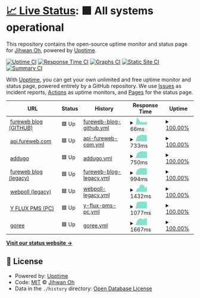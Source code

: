 # [📈 Live Status](https://upptime.fureweb.com): <!--live status--> **🟩 All systems operational**

This repository contains the open-source uptime monitor and status page for [Jihwan Oh](https://fureweb-com.github.io), powered by [Upptime](https://github.com/upptime/upptime).

[![Uptime CI](https://github.com/fureweb-com/upptime.fureweb.com/workflows/Uptime%20CI/badge.svg)](https://github.com/fureweb-com/upptime.fureweb.com/actions?query=workflow%3A%22Uptime+CI%22)
[![Response Time CI](https://github.com/fureweb-com/upptime.fureweb.com/workflows/Response%20Time%20CI/badge.svg)](https://github.com/fureweb-com/upptime.fureweb.com/actions?query=workflow%3A%22Response+Time+CI%22)
[![Graphs CI](https://github.com/fureweb-com/upptime.fureweb.com/workflows/Graphs%20CI/badge.svg)](https://github.com/fureweb-com/upptime.fureweb.com/actions?query=workflow%3A%22Graphs+CI%22)
[![Static Site CI](https://github.com/fureweb-com/upptime.fureweb.com/workflows/Static%20Site%20CI/badge.svg)](https://github.com/fureweb-com/upptime.fureweb.com/actions?query=workflow%3A%22Static+Site+CI%22)
[![Summary CI](https://github.com/fureweb-com/upptime.fureweb.com/workflows/Summary%20CI/badge.svg)](https://github.com/fureweb-com/upptime.fureweb.com/actions?query=workflow%3A%22Summary+CI%22)

With [Upptime](https://upptime.js.org), you can get your own unlimited and free uptime monitor and status page, powered entirely by a GitHub repository. We use [Issues](https://github.com/fureweb-com/upptime.fureweb.com/issues) as incident reports, [Actions](https://github.com/fureweb-com/upptime.fureweb.com/actions) as uptime monitors, and [Pages](https://upptime.fureweb.com) for the status page.

<!--start: status pages-->
<!-- This summary is generated by Upptime (https://github.com/upptime/upptime) -->
<!-- Do not edit this manually, your changes will be overwritten -->
<!-- prettier-ignore -->
| URL | Status | History | Response Time | Uptime |
| --- | ------ | ------- | ------------- | ------ |
| <img alt="" src="https://favicons.githubusercontent.com/fureweb-com.github.io" height="13"> [fureweb blog (GITHUB)](https://fureweb-com.github.io) | 🟩 Up | [fureweb-blog-github.yml](https://github.com/fureweb-com/upptime.fureweb.com/commits/HEAD/history/fureweb-blog-github.yml) | <details><summary><img alt="Response time graph" src="./graphs/fureweb-blog-github/response-time-week.png" height="20"> 66ms</summary><br><a href="https://upptime.fureweb.com/history/fureweb-blog-github"><img alt="Response time 75" src="https://img.shields.io/endpoint?url=https%3A%2F%2Fraw.githubusercontent.com%2Ffureweb-com%2Fupptime.fureweb.com%2FHEAD%2Fapi%2Ffureweb-blog-github%2Fresponse-time.json"></a><br><a href="https://upptime.fureweb.com/history/fureweb-blog-github"><img alt="24-hour response time 55" src="https://img.shields.io/endpoint?url=https%3A%2F%2Fraw.githubusercontent.com%2Ffureweb-com%2Fupptime.fureweb.com%2FHEAD%2Fapi%2Ffureweb-blog-github%2Fresponse-time-day.json"></a><br><a href="https://upptime.fureweb.com/history/fureweb-blog-github"><img alt="7-day response time 66" src="https://img.shields.io/endpoint?url=https%3A%2F%2Fraw.githubusercontent.com%2Ffureweb-com%2Fupptime.fureweb.com%2FHEAD%2Fapi%2Ffureweb-blog-github%2Fresponse-time-week.json"></a><br><a href="https://upptime.fureweb.com/history/fureweb-blog-github"><img alt="30-day response time 70" src="https://img.shields.io/endpoint?url=https%3A%2F%2Fraw.githubusercontent.com%2Ffureweb-com%2Fupptime.fureweb.com%2FHEAD%2Fapi%2Ffureweb-blog-github%2Fresponse-time-month.json"></a><br><a href="https://upptime.fureweb.com/history/fureweb-blog-github"><img alt="1-year response time 75" src="https://img.shields.io/endpoint?url=https%3A%2F%2Fraw.githubusercontent.com%2Ffureweb-com%2Fupptime.fureweb.com%2FHEAD%2Fapi%2Ffureweb-blog-github%2Fresponse-time-year.json"></a></details> | <details><summary><a href="https://upptime.fureweb.com/history/fureweb-blog-github">100.00%</a></summary><a href="https://upptime.fureweb.com/history/fureweb-blog-github"><img alt="All-time uptime 100.00%" src="https://img.shields.io/endpoint?url=https%3A%2F%2Fraw.githubusercontent.com%2Ffureweb-com%2Fupptime.fureweb.com%2FHEAD%2Fapi%2Ffureweb-blog-github%2Fuptime.json"></a><br><a href="https://upptime.fureweb.com/history/fureweb-blog-github"><img alt="24-hour uptime 100.00%" src="https://img.shields.io/endpoint?url=https%3A%2F%2Fraw.githubusercontent.com%2Ffureweb-com%2Fupptime.fureweb.com%2FHEAD%2Fapi%2Ffureweb-blog-github%2Fuptime-day.json"></a><br><a href="https://upptime.fureweb.com/history/fureweb-blog-github"><img alt="7-day uptime 100.00%" src="https://img.shields.io/endpoint?url=https%3A%2F%2Fraw.githubusercontent.com%2Ffureweb-com%2Fupptime.fureweb.com%2FHEAD%2Fapi%2Ffureweb-blog-github%2Fuptime-week.json"></a><br><a href="https://upptime.fureweb.com/history/fureweb-blog-github"><img alt="30-day uptime 100.00%" src="https://img.shields.io/endpoint?url=https%3A%2F%2Fraw.githubusercontent.com%2Ffureweb-com%2Fupptime.fureweb.com%2FHEAD%2Fapi%2Ffureweb-blog-github%2Fuptime-month.json"></a><br><a href="https://upptime.fureweb.com/history/fureweb-blog-github"><img alt="1-year uptime 100.00%" src="https://img.shields.io/endpoint?url=https%3A%2F%2Fraw.githubusercontent.com%2Ffureweb-com%2Fupptime.fureweb.com%2FHEAD%2Fapi%2Ffureweb-blog-github%2Fuptime-year.json"></a></details>
| <img alt="" src="https://favicons.githubusercontent.com/api.fureweb.com" height="13"> [api.fureweb.com](https://api.fureweb.com) | 🟩 Up | [api-fureweb-com.yml](https://github.com/fureweb-com/upptime.fureweb.com/commits/HEAD/history/api-fureweb-com.yml) | <details><summary><img alt="Response time graph" src="./graphs/api-fureweb-com/response-time-week.png" height="20"> 733ms</summary><br><a href="https://upptime.fureweb.com/history/api-fureweb-com"><img alt="Response time 715" src="https://img.shields.io/endpoint?url=https%3A%2F%2Fraw.githubusercontent.com%2Ffureweb-com%2Fupptime.fureweb.com%2FHEAD%2Fapi%2Fapi-fureweb-com%2Fresponse-time.json"></a><br><a href="https://upptime.fureweb.com/history/api-fureweb-com"><img alt="24-hour response time 780" src="https://img.shields.io/endpoint?url=https%3A%2F%2Fraw.githubusercontent.com%2Ffureweb-com%2Fupptime.fureweb.com%2FHEAD%2Fapi%2Fapi-fureweb-com%2Fresponse-time-day.json"></a><br><a href="https://upptime.fureweb.com/history/api-fureweb-com"><img alt="7-day response time 733" src="https://img.shields.io/endpoint?url=https%3A%2F%2Fraw.githubusercontent.com%2Ffureweb-com%2Fupptime.fureweb.com%2FHEAD%2Fapi%2Fapi-fureweb-com%2Fresponse-time-week.json"></a><br><a href="https://upptime.fureweb.com/history/api-fureweb-com"><img alt="30-day response time 721" src="https://img.shields.io/endpoint?url=https%3A%2F%2Fraw.githubusercontent.com%2Ffureweb-com%2Fupptime.fureweb.com%2FHEAD%2Fapi%2Fapi-fureweb-com%2Fresponse-time-month.json"></a><br><a href="https://upptime.fureweb.com/history/api-fureweb-com"><img alt="1-year response time 715" src="https://img.shields.io/endpoint?url=https%3A%2F%2Fraw.githubusercontent.com%2Ffureweb-com%2Fupptime.fureweb.com%2FHEAD%2Fapi%2Fapi-fureweb-com%2Fresponse-time-year.json"></a></details> | <details><summary><a href="https://upptime.fureweb.com/history/api-fureweb-com">100.00%</a></summary><a href="https://upptime.fureweb.com/history/api-fureweb-com"><img alt="All-time uptime 89.91%" src="https://img.shields.io/endpoint?url=https%3A%2F%2Fraw.githubusercontent.com%2Ffureweb-com%2Fupptime.fureweb.com%2FHEAD%2Fapi%2Fapi-fureweb-com%2Fuptime.json"></a><br><a href="https://upptime.fureweb.com/history/api-fureweb-com"><img alt="24-hour uptime 100.00%" src="https://img.shields.io/endpoint?url=https%3A%2F%2Fraw.githubusercontent.com%2Ffureweb-com%2Fupptime.fureweb.com%2FHEAD%2Fapi%2Fapi-fureweb-com%2Fuptime-day.json"></a><br><a href="https://upptime.fureweb.com/history/api-fureweb-com"><img alt="7-day uptime 100.00%" src="https://img.shields.io/endpoint?url=https%3A%2F%2Fraw.githubusercontent.com%2Ffureweb-com%2Fupptime.fureweb.com%2FHEAD%2Fapi%2Fapi-fureweb-com%2Fuptime-week.json"></a><br><a href="https://upptime.fureweb.com/history/api-fureweb-com"><img alt="30-day uptime 85.41%" src="https://img.shields.io/endpoint?url=https%3A%2F%2Fraw.githubusercontent.com%2Ffureweb-com%2Fupptime.fureweb.com%2FHEAD%2Fapi%2Fapi-fureweb-com%2Fuptime-month.json"></a><br><a href="https://upptime.fureweb.com/history/api-fureweb-com"><img alt="1-year uptime 89.91%" src="https://img.shields.io/endpoint?url=https%3A%2F%2Fraw.githubusercontent.com%2Ffureweb-com%2Fupptime.fureweb.com%2FHEAD%2Fapi%2Fapi-fureweb-com%2Fuptime-year.json"></a></details>
| <img alt="" src="https://favicons.githubusercontent.com/addugo.com" height="13"> [addugo](https://addugo.com) | 🟩 Up | [addugo.yml](https://github.com/fureweb-com/upptime.fureweb.com/commits/HEAD/history/addugo.yml) | <details><summary><img alt="Response time graph" src="./graphs/addugo/response-time-week.png" height="20"> 750ms</summary><br><a href="https://upptime.fureweb.com/history/addugo"><img alt="Response time 719" src="https://img.shields.io/endpoint?url=https%3A%2F%2Fraw.githubusercontent.com%2Ffureweb-com%2Fupptime.fureweb.com%2FHEAD%2Fapi%2Faddugo%2Fresponse-time.json"></a><br><a href="https://upptime.fureweb.com/history/addugo"><img alt="24-hour response time 791" src="https://img.shields.io/endpoint?url=https%3A%2F%2Fraw.githubusercontent.com%2Ffureweb-com%2Fupptime.fureweb.com%2FHEAD%2Fapi%2Faddugo%2Fresponse-time-day.json"></a><br><a href="https://upptime.fureweb.com/history/addugo"><img alt="7-day response time 750" src="https://img.shields.io/endpoint?url=https%3A%2F%2Fraw.githubusercontent.com%2Ffureweb-com%2Fupptime.fureweb.com%2FHEAD%2Fapi%2Faddugo%2Fresponse-time-week.json"></a><br><a href="https://upptime.fureweb.com/history/addugo"><img alt="30-day response time 731" src="https://img.shields.io/endpoint?url=https%3A%2F%2Fraw.githubusercontent.com%2Ffureweb-com%2Fupptime.fureweb.com%2FHEAD%2Fapi%2Faddugo%2Fresponse-time-month.json"></a><br><a href="https://upptime.fureweb.com/history/addugo"><img alt="1-year response time 719" src="https://img.shields.io/endpoint?url=https%3A%2F%2Fraw.githubusercontent.com%2Ffureweb-com%2Fupptime.fureweb.com%2FHEAD%2Fapi%2Faddugo%2Fresponse-time-year.json"></a></details> | <details><summary><a href="https://upptime.fureweb.com/history/addugo">100.00%</a></summary><a href="https://upptime.fureweb.com/history/addugo"><img alt="All-time uptime 100.00%" src="https://img.shields.io/endpoint?url=https%3A%2F%2Fraw.githubusercontent.com%2Ffureweb-com%2Fupptime.fureweb.com%2FHEAD%2Fapi%2Faddugo%2Fuptime.json"></a><br><a href="https://upptime.fureweb.com/history/addugo"><img alt="24-hour uptime 100.00%" src="https://img.shields.io/endpoint?url=https%3A%2F%2Fraw.githubusercontent.com%2Ffureweb-com%2Fupptime.fureweb.com%2FHEAD%2Fapi%2Faddugo%2Fuptime-day.json"></a><br><a href="https://upptime.fureweb.com/history/addugo"><img alt="7-day uptime 100.00%" src="https://img.shields.io/endpoint?url=https%3A%2F%2Fraw.githubusercontent.com%2Ffureweb-com%2Fupptime.fureweb.com%2FHEAD%2Fapi%2Faddugo%2Fuptime-week.json"></a><br><a href="https://upptime.fureweb.com/history/addugo"><img alt="30-day uptime 100.00%" src="https://img.shields.io/endpoint?url=https%3A%2F%2Fraw.githubusercontent.com%2Ffureweb-com%2Fupptime.fureweb.com%2FHEAD%2Fapi%2Faddugo%2Fuptime-month.json"></a><br><a href="https://upptime.fureweb.com/history/addugo"><img alt="1-year uptime 100.00%" src="https://img.shields.io/endpoint?url=https%3A%2F%2Fraw.githubusercontent.com%2Ffureweb-com%2Fupptime.fureweb.com%2FHEAD%2Fapi%2Faddugo%2Fuptime-year.json"></a></details>
| <img alt="" src="https://favicons.githubusercontent.com/fureweb.com" height="13"> [fureweb blog (legacy)](http://fureweb.com) | 🟩 Up | [fureweb-blog-legacy.yml](https://github.com/fureweb-com/upptime.fureweb.com/commits/HEAD/history/fureweb-blog-legacy.yml) | <details><summary><img alt="Response time graph" src="./graphs/fureweb-blog-legacy/response-time-week.png" height="20"> 994ms</summary><br><a href="https://upptime.fureweb.com/history/fureweb-blog-legacy"><img alt="Response time 1015" src="https://img.shields.io/endpoint?url=https%3A%2F%2Fraw.githubusercontent.com%2Ffureweb-com%2Fupptime.fureweb.com%2FHEAD%2Fapi%2Ffureweb-blog-legacy%2Fresponse-time.json"></a><br><a href="https://upptime.fureweb.com/history/fureweb-blog-legacy"><img alt="24-hour response time 1049" src="https://img.shields.io/endpoint?url=https%3A%2F%2Fraw.githubusercontent.com%2Ffureweb-com%2Fupptime.fureweb.com%2FHEAD%2Fapi%2Ffureweb-blog-legacy%2Fresponse-time-day.json"></a><br><a href="https://upptime.fureweb.com/history/fureweb-blog-legacy"><img alt="7-day response time 994" src="https://img.shields.io/endpoint?url=https%3A%2F%2Fraw.githubusercontent.com%2Ffureweb-com%2Fupptime.fureweb.com%2FHEAD%2Fapi%2Ffureweb-blog-legacy%2Fresponse-time-week.json"></a><br><a href="https://upptime.fureweb.com/history/fureweb-blog-legacy"><img alt="30-day response time 1002" src="https://img.shields.io/endpoint?url=https%3A%2F%2Fraw.githubusercontent.com%2Ffureweb-com%2Fupptime.fureweb.com%2FHEAD%2Fapi%2Ffureweb-blog-legacy%2Fresponse-time-month.json"></a><br><a href="https://upptime.fureweb.com/history/fureweb-blog-legacy"><img alt="1-year response time 1015" src="https://img.shields.io/endpoint?url=https%3A%2F%2Fraw.githubusercontent.com%2Ffureweb-com%2Fupptime.fureweb.com%2FHEAD%2Fapi%2Ffureweb-blog-legacy%2Fresponse-time-year.json"></a></details> | <details><summary><a href="https://upptime.fureweb.com/history/fureweb-blog-legacy">100.00%</a></summary><a href="https://upptime.fureweb.com/history/fureweb-blog-legacy"><img alt="All-time uptime 99.42%" src="https://img.shields.io/endpoint?url=https%3A%2F%2Fraw.githubusercontent.com%2Ffureweb-com%2Fupptime.fureweb.com%2FHEAD%2Fapi%2Ffureweb-blog-legacy%2Fuptime.json"></a><br><a href="https://upptime.fureweb.com/history/fureweb-blog-legacy"><img alt="24-hour uptime 100.00%" src="https://img.shields.io/endpoint?url=https%3A%2F%2Fraw.githubusercontent.com%2Ffureweb-com%2Fupptime.fureweb.com%2FHEAD%2Fapi%2Ffureweb-blog-legacy%2Fuptime-day.json"></a><br><a href="https://upptime.fureweb.com/history/fureweb-blog-legacy"><img alt="7-day uptime 100.00%" src="https://img.shields.io/endpoint?url=https%3A%2F%2Fraw.githubusercontent.com%2Ffureweb-com%2Fupptime.fureweb.com%2FHEAD%2Fapi%2Ffureweb-blog-legacy%2Fuptime-week.json"></a><br><a href="https://upptime.fureweb.com/history/fureweb-blog-legacy"><img alt="30-day uptime 100.00%" src="https://img.shields.io/endpoint?url=https%3A%2F%2Fraw.githubusercontent.com%2Ffureweb-com%2Fupptime.fureweb.com%2FHEAD%2Fapi%2Ffureweb-blog-legacy%2Fuptime-month.json"></a><br><a href="https://upptime.fureweb.com/history/fureweb-blog-legacy"><img alt="1-year uptime 99.42%" src="https://img.shields.io/endpoint?url=https%3A%2F%2Fraw.githubusercontent.com%2Ffureweb-com%2Fupptime.fureweb.com%2FHEAD%2Fapi%2Ffureweb-blog-legacy%2Fuptime-year.json"></a></details>
| <img alt="" src="https://favicons.githubusercontent.com/webpoll.co.kr" height="13"> [webpoll (legacy)](http://webpoll.co.kr) | 🟩 Up | [webpoll-legacy.yml](https://github.com/fureweb-com/upptime.fureweb.com/commits/HEAD/history/webpoll-legacy.yml) | <details><summary><img alt="Response time graph" src="./graphs/webpoll-legacy/response-time-week.png" height="20"> 1432ms</summary><br><a href="https://upptime.fureweb.com/history/webpoll-legacy"><img alt="Response time 1322" src="https://img.shields.io/endpoint?url=https%3A%2F%2Fraw.githubusercontent.com%2Ffureweb-com%2Fupptime.fureweb.com%2FHEAD%2Fapi%2Fwebpoll-legacy%2Fresponse-time.json"></a><br><a href="https://upptime.fureweb.com/history/webpoll-legacy"><img alt="24-hour response time 1524" src="https://img.shields.io/endpoint?url=https%3A%2F%2Fraw.githubusercontent.com%2Ffureweb-com%2Fupptime.fureweb.com%2FHEAD%2Fapi%2Fwebpoll-legacy%2Fresponse-time-day.json"></a><br><a href="https://upptime.fureweb.com/history/webpoll-legacy"><img alt="7-day response time 1432" src="https://img.shields.io/endpoint?url=https%3A%2F%2Fraw.githubusercontent.com%2Ffureweb-com%2Fupptime.fureweb.com%2FHEAD%2Fapi%2Fwebpoll-legacy%2Fresponse-time-week.json"></a><br><a href="https://upptime.fureweb.com/history/webpoll-legacy"><img alt="30-day response time 1355" src="https://img.shields.io/endpoint?url=https%3A%2F%2Fraw.githubusercontent.com%2Ffureweb-com%2Fupptime.fureweb.com%2FHEAD%2Fapi%2Fwebpoll-legacy%2Fresponse-time-month.json"></a><br><a href="https://upptime.fureweb.com/history/webpoll-legacy"><img alt="1-year response time 1322" src="https://img.shields.io/endpoint?url=https%3A%2F%2Fraw.githubusercontent.com%2Ffureweb-com%2Fupptime.fureweb.com%2FHEAD%2Fapi%2Fwebpoll-legacy%2Fresponse-time-year.json"></a></details> | <details><summary><a href="https://upptime.fureweb.com/history/webpoll-legacy">100.00%</a></summary><a href="https://upptime.fureweb.com/history/webpoll-legacy"><img alt="All-time uptime 99.42%" src="https://img.shields.io/endpoint?url=https%3A%2F%2Fraw.githubusercontent.com%2Ffureweb-com%2Fupptime.fureweb.com%2FHEAD%2Fapi%2Fwebpoll-legacy%2Fuptime.json"></a><br><a href="https://upptime.fureweb.com/history/webpoll-legacy"><img alt="24-hour uptime 100.00%" src="https://img.shields.io/endpoint?url=https%3A%2F%2Fraw.githubusercontent.com%2Ffureweb-com%2Fupptime.fureweb.com%2FHEAD%2Fapi%2Fwebpoll-legacy%2Fuptime-day.json"></a><br><a href="https://upptime.fureweb.com/history/webpoll-legacy"><img alt="7-day uptime 100.00%" src="https://img.shields.io/endpoint?url=https%3A%2F%2Fraw.githubusercontent.com%2Ffureweb-com%2Fupptime.fureweb.com%2FHEAD%2Fapi%2Fwebpoll-legacy%2Fuptime-week.json"></a><br><a href="https://upptime.fureweb.com/history/webpoll-legacy"><img alt="30-day uptime 100.00%" src="https://img.shields.io/endpoint?url=https%3A%2F%2Fraw.githubusercontent.com%2Ffureweb-com%2Fupptime.fureweb.com%2FHEAD%2Fapi%2Fwebpoll-legacy%2Fuptime-month.json"></a><br><a href="https://upptime.fureweb.com/history/webpoll-legacy"><img alt="1-year uptime 99.42%" src="https://img.shields.io/endpoint?url=https%3A%2F%2Fraw.githubusercontent.com%2Ffureweb-com%2Fupptime.fureweb.com%2FHEAD%2Fapi%2Fwebpoll-legacy%2Fuptime-year.json"></a></details>
| <img alt="" src="https://favicons.githubusercontent.com/pms.yflux.biz" height="13"> [Y FLUX PMS (PC)](https://pms.yflux.biz) | 🟩 Up | [y-flux-pms-pc.yml](https://github.com/fureweb-com/upptime.fureweb.com/commits/HEAD/history/y-flux-pms-pc.yml) | <details><summary><img alt="Response time graph" src="./graphs/y-flux-pms-pc/response-time-week.png" height="20"> 1077ms</summary><br><a href="https://upptime.fureweb.com/history/y-flux-pms-pc"><img alt="Response time 1091" src="https://img.shields.io/endpoint?url=https%3A%2F%2Fraw.githubusercontent.com%2Ffureweb-com%2Fupptime.fureweb.com%2FHEAD%2Fapi%2Fy-flux-pms-pc%2Fresponse-time.json"></a><br><a href="https://upptime.fureweb.com/history/y-flux-pms-pc"><img alt="24-hour response time 1061" src="https://img.shields.io/endpoint?url=https%3A%2F%2Fraw.githubusercontent.com%2Ffureweb-com%2Fupptime.fureweb.com%2FHEAD%2Fapi%2Fy-flux-pms-pc%2Fresponse-time-day.json"></a><br><a href="https://upptime.fureweb.com/history/y-flux-pms-pc"><img alt="7-day response time 1077" src="https://img.shields.io/endpoint?url=https%3A%2F%2Fraw.githubusercontent.com%2Ffureweb-com%2Fupptime.fureweb.com%2FHEAD%2Fapi%2Fy-flux-pms-pc%2Fresponse-time-week.json"></a><br><a href="https://upptime.fureweb.com/history/y-flux-pms-pc"><img alt="30-day response time 1120" src="https://img.shields.io/endpoint?url=https%3A%2F%2Fraw.githubusercontent.com%2Ffureweb-com%2Fupptime.fureweb.com%2FHEAD%2Fapi%2Fy-flux-pms-pc%2Fresponse-time-month.json"></a><br><a href="https://upptime.fureweb.com/history/y-flux-pms-pc"><img alt="1-year response time 1091" src="https://img.shields.io/endpoint?url=https%3A%2F%2Fraw.githubusercontent.com%2Ffureweb-com%2Fupptime.fureweb.com%2FHEAD%2Fapi%2Fy-flux-pms-pc%2Fresponse-time-year.json"></a></details> | <details><summary><a href="https://upptime.fureweb.com/history/y-flux-pms-pc">100.00%</a></summary><a href="https://upptime.fureweb.com/history/y-flux-pms-pc"><img alt="All-time uptime 100.00%" src="https://img.shields.io/endpoint?url=https%3A%2F%2Fraw.githubusercontent.com%2Ffureweb-com%2Fupptime.fureweb.com%2FHEAD%2Fapi%2Fy-flux-pms-pc%2Fuptime.json"></a><br><a href="https://upptime.fureweb.com/history/y-flux-pms-pc"><img alt="24-hour uptime 100.00%" src="https://img.shields.io/endpoint?url=https%3A%2F%2Fraw.githubusercontent.com%2Ffureweb-com%2Fupptime.fureweb.com%2FHEAD%2Fapi%2Fy-flux-pms-pc%2Fuptime-day.json"></a><br><a href="https://upptime.fureweb.com/history/y-flux-pms-pc"><img alt="7-day uptime 100.00%" src="https://img.shields.io/endpoint?url=https%3A%2F%2Fraw.githubusercontent.com%2Ffureweb-com%2Fupptime.fureweb.com%2FHEAD%2Fapi%2Fy-flux-pms-pc%2Fuptime-week.json"></a><br><a href="https://upptime.fureweb.com/history/y-flux-pms-pc"><img alt="30-day uptime 100.00%" src="https://img.shields.io/endpoint?url=https%3A%2F%2Fraw.githubusercontent.com%2Ffureweb-com%2Fupptime.fureweb.com%2FHEAD%2Fapi%2Fy-flux-pms-pc%2Fuptime-month.json"></a><br><a href="https://upptime.fureweb.com/history/y-flux-pms-pc"><img alt="1-year uptime 100.00%" src="https://img.shields.io/endpoint?url=https%3A%2F%2Fraw.githubusercontent.com%2Ffureweb-com%2Fupptime.fureweb.com%2FHEAD%2Fapi%2Fy-flux-pms-pc%2Fuptime-year.json"></a></details>
| <img alt="" src="https://favicons.githubusercontent.com/goree.kr" height="13"> [goree](https://goree.kr) | 🟩 Up | [goree.yml](https://github.com/fureweb-com/upptime.fureweb.com/commits/HEAD/history/goree.yml) | <details><summary><img alt="Response time graph" src="./graphs/goree/response-time-week.png" height="20"> 1667ms</summary><br><a href="https://upptime.fureweb.com/history/goree"><img alt="Response time 1623" src="https://img.shields.io/endpoint?url=https%3A%2F%2Fraw.githubusercontent.com%2Ffureweb-com%2Fupptime.fureweb.com%2FHEAD%2Fapi%2Fgoree%2Fresponse-time.json"></a><br><a href="https://upptime.fureweb.com/history/goree"><img alt="24-hour response time 1848" src="https://img.shields.io/endpoint?url=https%3A%2F%2Fraw.githubusercontent.com%2Ffureweb-com%2Fupptime.fureweb.com%2FHEAD%2Fapi%2Fgoree%2Fresponse-time-day.json"></a><br><a href="https://upptime.fureweb.com/history/goree"><img alt="7-day response time 1667" src="https://img.shields.io/endpoint?url=https%3A%2F%2Fraw.githubusercontent.com%2Ffureweb-com%2Fupptime.fureweb.com%2FHEAD%2Fapi%2Fgoree%2Fresponse-time-week.json"></a><br><a href="https://upptime.fureweb.com/history/goree"><img alt="30-day response time 1623" src="https://img.shields.io/endpoint?url=https%3A%2F%2Fraw.githubusercontent.com%2Ffureweb-com%2Fupptime.fureweb.com%2FHEAD%2Fapi%2Fgoree%2Fresponse-time-month.json"></a><br><a href="https://upptime.fureweb.com/history/goree"><img alt="1-year response time 1623" src="https://img.shields.io/endpoint?url=https%3A%2F%2Fraw.githubusercontent.com%2Ffureweb-com%2Fupptime.fureweb.com%2FHEAD%2Fapi%2Fgoree%2Fresponse-time-year.json"></a></details> | <details><summary><a href="https://upptime.fureweb.com/history/goree">100.00%</a></summary><a href="https://upptime.fureweb.com/history/goree"><img alt="All-time uptime 100.00%" src="https://img.shields.io/endpoint?url=https%3A%2F%2Fraw.githubusercontent.com%2Ffureweb-com%2Fupptime.fureweb.com%2FHEAD%2Fapi%2Fgoree%2Fuptime.json"></a><br><a href="https://upptime.fureweb.com/history/goree"><img alt="24-hour uptime 100.00%" src="https://img.shields.io/endpoint?url=https%3A%2F%2Fraw.githubusercontent.com%2Ffureweb-com%2Fupptime.fureweb.com%2FHEAD%2Fapi%2Fgoree%2Fuptime-day.json"></a><br><a href="https://upptime.fureweb.com/history/goree"><img alt="7-day uptime 100.00%" src="https://img.shields.io/endpoint?url=https%3A%2F%2Fraw.githubusercontent.com%2Ffureweb-com%2Fupptime.fureweb.com%2FHEAD%2Fapi%2Fgoree%2Fuptime-week.json"></a><br><a href="https://upptime.fureweb.com/history/goree"><img alt="30-day uptime 100.00%" src="https://img.shields.io/endpoint?url=https%3A%2F%2Fraw.githubusercontent.com%2Ffureweb-com%2Fupptime.fureweb.com%2FHEAD%2Fapi%2Fgoree%2Fuptime-month.json"></a><br><a href="https://upptime.fureweb.com/history/goree"><img alt="1-year uptime 100.00%" src="https://img.shields.io/endpoint?url=https%3A%2F%2Fraw.githubusercontent.com%2Ffureweb-com%2Fupptime.fureweb.com%2FHEAD%2Fapi%2Fgoree%2Fuptime-year.json"></a></details>

<!--end: status pages-->

[**Visit our status website →**](https://upptime.fureweb.com)

## 📄 License

- Powered by: [Upptime](https://github.com/upptime/upptime)
- Code: [MIT](./LICENSE) © [Jihwan Oh](https://fureweb-com.github.io)
- Data in the `./history` directory: [Open Database License](https://opendatacommons.org/licenses/odbl/1-0/)

